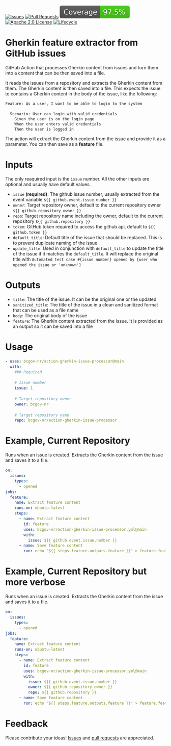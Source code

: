 <!-- Badges -->

[![Issues](https://img.shields.io/github/issues/bcgov-nr/action-gherkin-issue-processor)](/../../issues)
[![Pull Requests](https://img.shields.io/github/issues-pr/bcgov-nr/action-gherkin-issue-processor)](/../../pulls)
[![Coverage](badges/coverage.svg)](/actions)
[![Apache 2.0 License](https://img.shields.io/github/license/bcgov-nr/action-gherkin-issue-processor.svg)](/LICENSE)
[![Lifecycle](https://img.shields.io/badge/Lifecycle-Experimental-339999)](https://github.com/bcgov/repomountie/blob/master/doc/lifecycle-badges.md)

<!-- Reference-Style link -->

[issues]:
  https://docs.github.com/en/issues/tracking-your-work-with-issues/creating-an-issue
[pull requests]:
  https://docs.github.com/en/desktop/contributing-and-collaborating-using-github-desktop/working-with-your-remote-repository-on-github-or-github-enterprise/creating-an-issue-or-pull-request

# Gherkin feature extractor from GitHub issues

GitHub Action that processes Gherkin content from issues and turn them into a
content that can be then saved into a file.

It reads the issues from a repository and extracts the Gherkin content from
them. The Gherkin content is then saved into a file. This expects the issue to
contains a Gherkin content in the body of the issue, like the following:

```gherkin
Feature: As a user, I want to be able to login to the system

  Scenario: User can login with valid credentials
    Given the user is on the login page
    When the user enters valid credentials
    Then the user is logged in
```

The action will extract the Gherkin content from the issue and provide it as a
parameter. You can then save as a **feature** file.

# Inputs

The only reaquired input is the `issue` number. All the other inputs are
optional and usually have default values.

- `issue` **(required)**: The github issue number, usually extracted from the
  event variable `${{ github.event.issue.number }}`
- `owner`: Target repository owner, default to the current repository owner
  `${{ github.repository_owner }}`
- `repo`: Target repository name including the owner, default to the current
  repository `${{ github.repository }}`
- `token`: GitHub token required to access the github api, default to
  `${{ github.token }}`
- `default_title`: Default title of the issue that should be replaced. This is
  to prevent duplicate naming of the issue
- `update_title`: Used in conjunction with `default_title` to update the title
  of the issue if it matches the `default_title`. It will replace the original
  title with
  `Automated test case #{issue number} opened by {user who opened the issue or 'unknown'}`

# Outputs

- `title`: The title of the issue. It can be the original one or the updated
- `sanitized_title`: The title of the issue in a clean and sanitized format that
  can be used as a file name
- `body`: The original body of the issue
- `feature`: The Gherkin content extracted from the issue. It is provided as an
  output so it can be saved into a file

# Usage

```yaml
- uses: bcgov-nr/action-gherkin-issue-processor@main
  with:
    ### Required

    # Issue number
    issue: 1

    # Target repository owner
    owner: bcgov-nr

    # Target repository name
    repo: bcgov-nr/action-gherkin-issue-processor
```

# Example, Current Repository

Runs when an issue is created. Extracts the Gherkin content from the issue and
saves it to a file.

```yaml
on:
  issues:
    types:
      - opened
jobs:
  feature:
    name: Extract feature content
    runs-on: ubuntu-latest
    steps:
      - name: Extract feature content
        id: feature
        uses: bcgov-nr/action-gherkin-issue-processor.yml@main
        with:
          issue: ${{ github.event.issue.number }}
      - name: Save feature content
        run: echo "${{ steps.feature.outputs.feature }}" > feature.feature
```

# Example, Current Repository but more verbose

Runs when an issue is created. Extracts the Gherkin content from the issue and
saves it to a file.

```yaml
on:
  issues:
    types:
      - opened
jobs:
  feature:
    name: Extract feature content
    runs-on: ubuntu-latest
    steps:
      - name: Extract feature content
        id: feature
        uses: bcgov-nr/action-gherkin-issue-processor.yml@main
        with:
          issue: ${{ github.event.issue.number }}
          owner: ${{ github.repository_owner }}
          repo: ${{ github.repository }}
      - name: Save feature content
        run: echo "${{ steps.feature.outputs.feature }}" > feature.feature
```

# Feedback

Please contribute your ideas! [Issues] and [pull requests] are appreciated.

<!-- # Acknowledgements

This Action is provided courtesty of the Forestry Digital Services, part of the Government of British Columbia. -->

